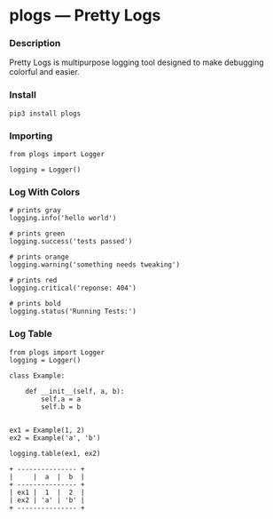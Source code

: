 # plogs — Pretty Logs

### Description
Pretty Logs is multipurpose logging tool designed to make debugging colorful and easier.


### Install
```
pip3 install plogs
```

### Importing
```python3
from plogs import Logger

logging = Logger()
```

### Log With Colors
```python3
# prints gray
logging.info('hello world')

# prints green
logging.success('tests passed')

# prints orange
logging.warning('something needs tweaking')

# prints red
logging.critical('reponse: 404')

# prints bold
logging.status('Running Tests:')
```

### Log Table
```python3
from plogs import Logger
logging = Logger()

class Example:

    def __init__(self, a, b):
        self.a = a
        self.b = b


ex1 = Example(1, 2)
ex2 = Example('a', 'b')

logging.table(ex1, ex2)
```
```
+ --------------- +
|     |  a  |  b  |
+ --------------- +
| ex1 |  1  |  2  |
| ex2 | 'a' | 'b' |
+ --------------- +
```

